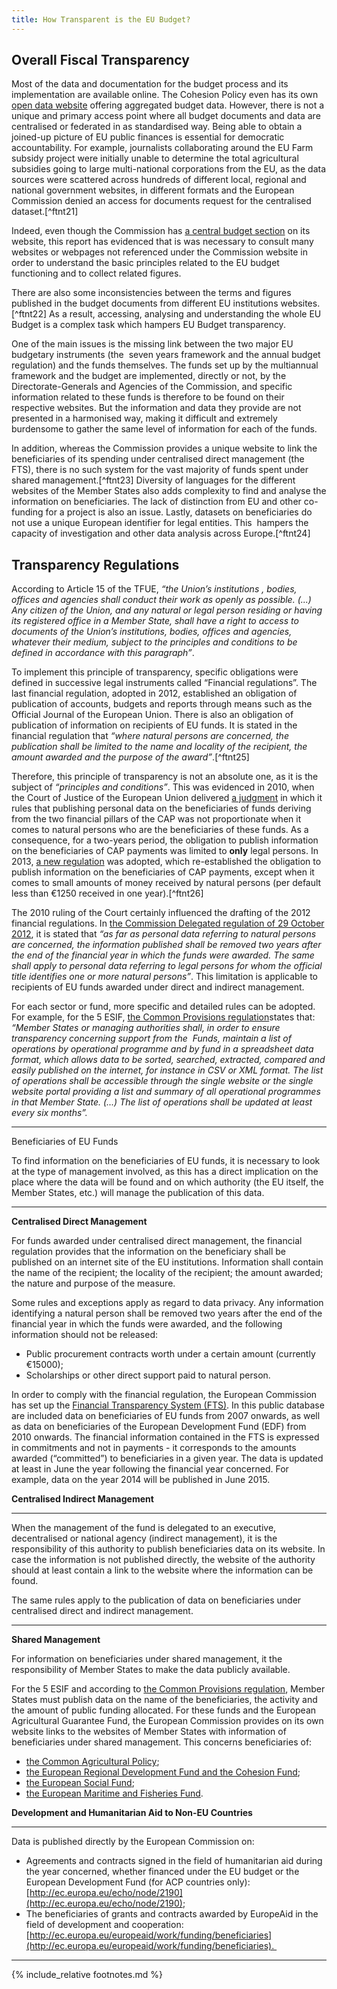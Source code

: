 ```yaml
---
title: How Transparent is the EU Budget?
---
```


Overall Fiscal Transparency
---------------------------

Most of the data and documentation for the budget process and its implementation are available online. The Cohesion Policy even has its own [open data website](https://cohesiondata.ec.europa.eu) offering aggregated budget data. However, there is not a unique and primary access point where all budget documents and data are centralised or federated in as standardised way. Being able to obtain a joined-up picture of EU public finances is essential for democratic accountability. For example, journalists collaborating around the EU Farm subsidy project were initially unable to determine the total agricultural subsidies going to large multi-national corporations from the EU, as the data sources were scattered across hundreds of different local, regional and national government websites, in different formats and the European Commission denied an access for documents request for the centralised dataset.[^ftnt21]

Indeed, even though the Commission has [a central budget section](http://ec.europa.eu/budget/index_en.cfm) on its website, this report has evidenced that is was necessary to consult many websites or webpages not referenced under the Commission website in order to understand the basic principles related to the EU budget functioning and to collect related figures.

There are also some inconsistencies between the terms and figures published in the budget documents from different EU institutions websites.[^ftnt22] As a result, accessing, analysing and understanding the whole EU Budget is a complex task which hampers EU Budget transparency.

One of the main issues is the missing link between the two major EU budgetary instruments (the  seven years framework and the annual budget regulation) and the funds themselves. The funds set up by the multiannual framework and the budget are implemented, directly or not, by the Directorate-Generals and Agencies of the Commission, and specific information related to these funds is therefore to be found on their respective websites. But the information and data they provide are not presented in a harmonised way, making it difficult and extremely burdensome to gather the same level of information for each of the funds. 

In addition, whereas the Commission provides a unique website to link the beneficiaries of its spending under centralised direct management (the FTS), there is no such system for the vast majority of funds spent under shared management.[^ftnt23] Diversity of languages for the different websites of the Member States also adds complexity to find and analyse the information on beneficiaries. The lack of distinction from EU and other co-funding for a project is also an issue. Lastly, datasets on beneficiaries do not use a unique European identifier for legal entities. This  hampers the capacity of investigation and other data analysis across Europe.[^ftnt24]

Transparency Regulations
------------------------

According to Article 15 of the TFUE, *“the Union’s institutions , bodies, offices and agencies shall conduct their work as openly as possible. (...) Any citizen of the Union, and any natural or legal person residing or having its registered office in a Member State, shall have a right to access to documents of the Union’s institutions, bodies, offices and agencies, whatever their medium, subject to the principles and conditions to be defined in accordance with this paragraph”*.

To implement this principle of transparency, specific obligations were defined in successive legal instruments called “Financial regulations”. The last financial regulation, adopted in 2012, established an obligation of publication of accounts, budgets and reports through means such as the Official Journal of the European Union. There is also an obligation of publication of information on recipients of EU funds. It is stated in the financial regulation that *“where natural persons are concerned, the publication shall be limited to the name and locality of the recipient, the amount awarded and the purpose of the award”*.[^ftnt25]

Therefore, this principle of transparency is not an absolute one, as it is the subject of *“principles and conditions”*. This was evidenced in 2010, when the Court of Justice of the European Union delivered [a judgment](http://curia.europa.eu/juris/document/document.jsf;jsessionid=9ea7d0f130de9fa4dec2274b4c12a176e3a592620a2c.e34KaxiLc3eQc40LaxqMbN4ObxaSe0?text=&docid=79001&pageIndex=0&doclang=en&mode=lst&dir=&occ=first&part=1&cid=583202) in which it rules that publishing personal data on the beneficiaries of funds deriving from the two financial pillars of the CAP was not proportionate when it comes to natural persons who are the beneficiaries of these funds. As a consequence, for a two-years period, the obligation to publish information on the beneficiaries of CAP payments was limited to **only** legal persons. In 2013, [a new regulation](http://eur-lex.europa.eu/legal-content/EN/TXT/HTML/?uri=CELEX:32013R1306&from=en) was adopted, which re-established the obligation to publish information on the beneficiaries of CAP payments, except when it comes to small amounts of money received by natural persons (per default less than €1250 received in one year).[^ftnt26] 

The 2010 ruling of the Court certainly influenced the drafting of the 2012 financial regulations. In [the Commission Delegated regulation of 29 October 2012](http://eur-lex.europa.eu/legal-content/EN/TXT/HTML/?uri=OJ:L:2012:362:FULL&from=EN), it is stated that *“as far as personal data referring to natural persons are concerned, the information published shall be removed two years after the end of the financial year in which the funds were awarded. The same shall apply to personal data referring to legal persons for whom the official title identifies one or more natural persons”*. This limitation is applicable to recipients of EU funds awarded under direct and indirect management.

For each sector or fund, more specific and detailed rules can be adopted. For example, for the 5 ESIF, [the Common Provisions regulation](http://eur-lex.europa.eu/legal-content/EN/TXT/PDF/?uri=CELEX:32013R1303&:PDF)states that: *“Member States or managing authorities shall, in order to ensure transparency concerning support from the  Funds, maintain a list of operations by operational programme and by fund in a spreadsheet data format, which allows data to be sorted, searched, extracted, compared and easily published on the internet, for instance in CSV or XML format. The list of operations shall be accessible through the single website or the single website portal providing a list and summary of all operational programmes in that Member State. (...) The list of operations shall be updated at least every six months”.*

****

Beneficiaries of EU Funds

To find information on the beneficiaries of EU funds, it is necessary to look at the type of management involved, as this has a direct implication on the place where the data will be found and on which authority (the EU itself, the Member States, etc.) will manage the publication of this data.

****

**Centralised Direct Management**

For funds awarded under centralised direct management, the financial regulation provides that the information on the beneficiary shall be published on an internet site of the EU institutions. Information shall contain the name of the recipient; the locality of the recipient; the amount awarded; the nature and purpose of the measure.

Some rules and exceptions apply as regard to data privacy. Any information identifying a natural person shall be removed two years after the end of the financial year in which the funds were awarded, and the following information should not be released:

-   Public procurement contracts worth under a certain amount (currently €15000);
-   Scholarships or other direct support paid to natural person.

In order to comply with the financial regulation, the European Commission has set up the [Financial Transparency System (FTS)](http://ec.europa.eu/budget/fts/index_en.htm). In this public database are included data on beneficiaries of EU funds from 2007 onwards, as well as data on beneficiaries of the European Development Fund (EDF) from 2010 onwards. The financial information contained in the FTS is expressed in commitments and not in payments - it corresponds to the amounts awarded (“committed”) to beneficiaries in a given year. The data is updated at least in June the year following the financial year concerned. For example, data on the year 2014 will be published in June 2015.

**Centralised Indirect Management**

****

When the management of the fund is delegated to an executive, decentralised or national agency (indirect management), it is the responsibility of this authority to publish beneficiaries data on its website. In case the information is not published directly, the website of the authority should at least contain a link to the website where the information can be found.

The same rules apply to the publication of data on beneficiaries under centralised direct and indirect management.

****

**Shared Management**

For information on beneficiaries under shared management, it the responsibility of Member States to make the data publicly available.

For the 5 ESIF and according to [the Common Provisions regulation](http://eur-lex.europa.eu/legal-content/EN/TXT/?uri=celex:32013R1303), Member States must publish data on the name of the beneficiaries, the activity and the amount of public funding allocated. For these funds and the European Agricultural Guarantee Fund, the European Commission provides on its own website links to the websites of Member States with information of beneficiaries under shared management. This concerns beneficiaries of:

-   [the Common Agricultural Policy](http://ec.europa.eu/agriculture/cap-funding/beneficiaries/shared/index_en.htm);
-   [the European Regional Development Fund and the Cohesion Fund](http://ec.europa.eu/regional_policy/index.cfm/en/atlas/beneficiaries/?lan=en);
-   [the European Social Fund](http://ec.europa.eu/esf/main.jsp?catId=46&langId=en&list=0);
-   [the European Maritime and Fisheries Fund](http://ec.europa.eu/fisheries/contracts_and_funding/the_european_transparency_initiative/index_en.htm). 

**Development and Humanitarian Aid to Non-EU Countries**

****

Data is published directly by the European Commission on:

-   Agreements and contracts signed in the field of humanitarian aid during the year concerned, whether financed under the EU budget or the European Development Fund (for ACP countries only): [http://ec.europa.eu/echo/node/2190](http://ec.europa.eu/echo/node/2190);
-   The beneficiaries of grants and contracts awarded by EuropeAid in the field of development and cooperation: [http://ec.europa.eu/europeaid/work/funding/beneficiaries](http://ec.europa.eu/europeaid/work/funding/beneficiaries). 

* * * * *

{% include_relative footnotes.md %}
